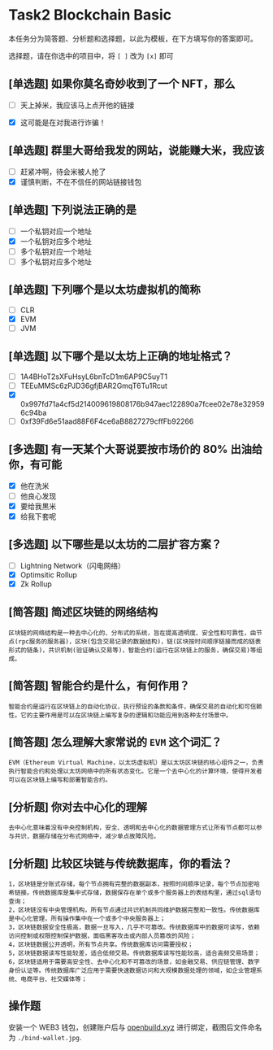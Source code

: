 # Task2 Blockchain Basic

本任务分为简答题、分析题和选择题，以此为模板，在下方填写你的答案即可。

选择题，请在你选中的项目中，将 `[ ]` 改为 `[x]` 即可



## [单选题] 如果你莫名奇妙收到了一个 NFT，那么

- [ ] 天上掉米，我应该马上点开他的链接
- [x] 这可能是在对我进行诈骗！



## [单选题] 群里大哥给我发的网站，说能赚大米，我应该

- [ ] 赶紧冲啊，待会米被人抢了
- [x] 谨慎判断，不在不信任的网站链接钱包

## [单选题] 下列说法正确的是

- [ ] 一个私钥对应一个地址
- [x] 一个私钥对应多个地址
- [ ] 多个私钥对应一个地址
- [ ] 多个私钥对应多个地址

 ## [单选题] 下列哪个是以太坊虚拟机的简称

- [ ] CLR
- [x] EVM
- [ ] JVM

## [单选题] 以下哪个是以太坊上正确的地址格式？

- [ ] 1A4BHoT2sXFuHsyL6bnTcD1m6AP9C5uyT1
- [ ] TEEuMMSc6zPJD36gfjBAR2GmqT6Tu1Rcut
- [x] 0x997fd71a4cf5d214009619808176b947aec122890a7fcee02e78e329596c94ba
- [ ] 0xf39Fd6e51aad88F6F4ce6aB8827279cffFb92266
      
## [多选题] 有一天某个大哥说要按市场价的 80% 出油给你，有可能

- [x] 他在洗米
- [ ] 他良心发现
- [x] 要给我黒米
- [x] 给我下套呢

## [多选题] 以下哪些是以太坊的二层扩容方案？

- [ ] Lightning Network（闪电网络）
- [x] Optimsitic Rollup
- [x] Zk Rollup

## [简答题] 简述区块链的网络结构

```
区块链的网络结构是一种去中心化的、分布式的系统，旨在提高透明度、安全性和可靠性，由节点(rpc服务的服务器)，区块(包含交易记录的数据结构)，链(区块按时间顺序链接而成的链表形式的链条)，共识机制(验证确认交易等)，智能合约(运行在区块链上的服务，确保交易)等组成。
```



## [简答题] 智能合约是什么，有何作用？

```
智能合约是运行在区块链上的自动化协议，执行预设的条款和条件，确保交易的自动化和可信赖性。它的主要作用是可以在区块链上编写复杂的逻辑和功能应用到各种支付场景中。
```



## [简答题] 怎么理解大家常说的 `EVM` 这个词汇？

```
EVM（Ethereum Virtual Machine，以太坊虚拟机）是以太坊区块链的核心组件之一，负责执行智能合约和处理以太坊网络中的所有状态变化。它是一个去中心化的计算环境，使得开发者可以在区块链上编写和部署智能合约。
```



## [分析题] 你对去中心化的理解

```
去中心化意味着没有中央控制机构，安全、透明和去中心化的数据管理方式让所有节点都可以参与共识，数据存储在分布式网络中，减少单点故障风险。
```



## [分析题] 比较区块链与传统数据库，你的看法？

```
1，区块链是分账式存储，每个节点拥有完整的数据副本，按照时间顺序记录，每个节点加密哈希链接。传统数据库是集中式存储，数据保存在单个或多个服务器上的表结构里，通过sql语句查询；
2，区块链没有中央管理机构，所有节点通过共识机制共同维护数据完整和一致性。传统数据库是中心化管理，所有操作集中在一个或多个中央服务器上；
3，区块链数据安全性极高，数据一旦写入，几乎不可篡改。传统数据库中的数据可读写，依赖访问控制或权限控制保护数据，面临黑客攻击或内部人员篡改的风险；
4，区块链数据公开透明，所有节点共享。传统数据库访问需要授权；
5，区块链数据读写性能较差，适合低频交易。传统数据库读写性能较高，适合高频交易场景；
6，区块链适用于需要高安全性、去中心化和不可篡改的场景，如金融交易、供应链管理、数字身份认证等。传统数据库广泛应用于需要快速数据访问和大规模数据处理的领域，如企业管理系统、电商平台、社交媒体等；
```



## 操作题

安装一个 WEB3 钱包，创建账户后与 [openbuild.xyz](https://openbuild.xyz/profile) 进行绑定，截图后文件命名为 `./bind-wallet.jpg`.
